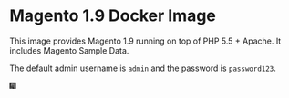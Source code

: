 # Magento 1.9 Docker Image

This image provides Magento 1.9 running on top of PHP 5.5 + Apache.
It includes Magento Sample Data.

The default admin username is `admin` and the password is `password123`.

:fireworks:
